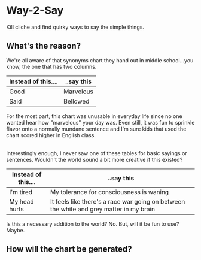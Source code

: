 # Way-2-Say
Kill cliche and find quirky ways to say the simple things.

## What's the reason?
We're all aware of that synonyms chart they hand out in middle school...you know, the one that has two columns.<br>

| Instead of this.... | ..say this  |
| ------------------- | ----------- |
| Good                | Marvelous   |
| Said   | Bellowed |

For the most part, this chart was unusable in everyday life since no one wanted hear how "marvelous" your day was. Even still, it was fun to sprinkle flavor onto a normally mundane sentence and I'm sure kids that used the chart scored higher in English class.<br><br>

Interestingly enough, I never saw one of these tables for basic sayings or sentences. Wouldn't the world sound a bit more creative if this existed?

| Instead of this.... | ..say this  |
| ------------------- | ----------- |
| I'm tired   | My tolerance for consciousness is waning  |
| My head hurts | It feels like there's a race war going on between the white and grey matter in my brain |

Is this a necessary addition to the world? No. But, will it be fun to use? Maybe.

## How will the chart be generated?
